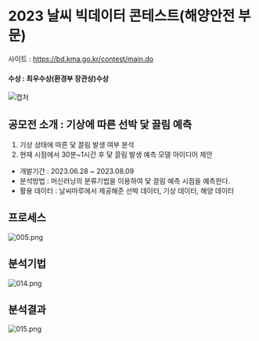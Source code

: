 # 2023 날씨 빅데이터 콘테스트(해양안전 부문)
사이트 : <https://bd.kma.go.kr/contest/main.do>
#### 수상 : 최우수상(환경부 장관상)수상
![캡처](https://github.com/dmswneunju/climate_project/assets/109281949/85ff1c4e-131a-4a26-8c61-63c524583169)  
## 공모전 소개 : 기상에 따른 선박 닻 끌림 예측
1. 기상 상태에 따른 닻 끌림 발생 여부 분석
2. 현재 시점에서 30분~1시간 후 닻 끌림 발생 예측 모델 아이디어 제안
- 개발기간 : 2023.06.28 ~ 2023.08.09
- 분석방법 : 머신러닝의 분류기법을 이용하여 닻 끌림 예측 시점을 예측한다.
- 활용 데이터 : 날씨마루에서 제공해준 선박 데이터, 기상 데이터, 해양 데이터

## 프로세스
![005.png](https://prod-files-secure.s3.us-west-2.amazonaws.com/f631e2e7-e21c-4179-9427-d5f6ad386400/698a80aa-6f94-4c3c-ad58-6c056639321a/005.png)

## 분석기법
![014.png](https://prod-files-secure.s3.us-west-2.amazonaws.com/f631e2e7-e21c-4179-9427-d5f6ad386400/3f07d50d-e4da-4875-9dc7-e5a6722e338b/014.png)
## 분석결과
![015.png](https://prod-files-secure.s3.us-west-2.amazonaws.com/f631e2e7-e21c-4179-9427-d5f6ad386400/6e8b028e-f52a-4eff-aea7-852c635524a9/015.png)
